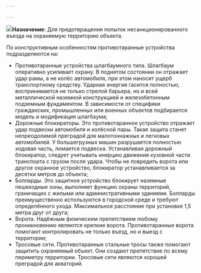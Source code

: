 ```yaml
---

---
```

![](/static/protivotaran-ustrojstva1.jpg)**Назначение**: Для предотвращения попыток несанкционированного въезда на охраняемую территорию объекта.

По конструктивным особенностям противотаранные устройства подразделяются на:

* Противотаранные устройства шлагбаумного типа. Шлагбаум оперативно усиливает охрану. В поднятом состоянии он отражает удар рамы, а не колёс автомобиля, при этом наносит ущерб транспортному средству. Ударная энергия гасится полностью, воспринимается не только стрелой барьера, но и всей металлической наземной конструкцией и железобетонным подземным фундаментом. В зависимости от специфики гражданских, промышленных или военных объектов подбирается модель и модификация шлагбаума;
* Дорожные блокираторы. Это противотаранное устройство отражает удар подвески автомобиля и колёсной пары. Такая защита станет непреодолимой преградой для малотоннажных и легковых автомобилей. У большегрузных машин разрушается полностью ходовая часть, ломается подвеска. Устанавливая дорожный блокиратор, следует учитывать инерцию движения кузовной части транспорта с грузом после удара. Чтобы не повредить ворота или другое охранное устройство, блокиратор устанавливается за десятки метров до объекта;
* Болларды. Это защитное устройство блокирует наземные пешеходные зоны, выполняет функцию охраны территорий, граничащих с жилыми или административными зданиями. Болларды преимущественно используются в городской среде и требуют определённого ухода. Максимальное расстояние при установке 1,5 метра друг от друга;
* Ворота. Надёжным физическим препятствием любому проникновению являются крепкие ворота. Противотаранные ворота помогают контролировать не только въезд, но и выезд с территории;
* Тросовые сети. Противотаранные стальные тросы также помогают защитить охраняемый объект. Они создают препятствие по всему периметру территории. Тросовые сети являются хорошей преградой для акваторий.